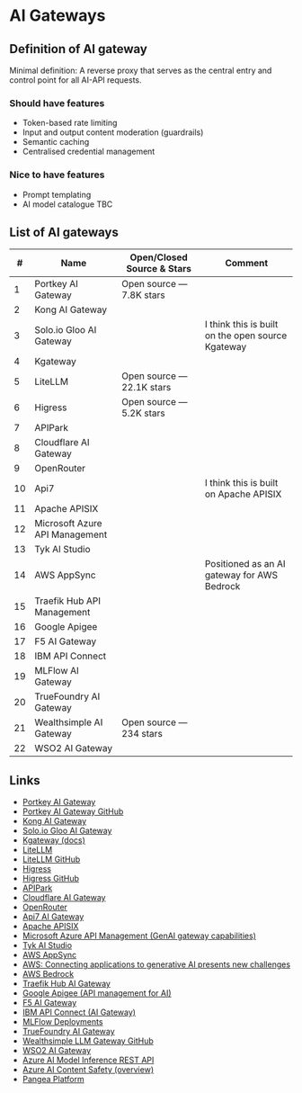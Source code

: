 <!-- markdownlint-disable -->
<!-- vale off -->
# AI Gateways

## Definition of AI gateway

Minimal definition: A reverse proxy that serves as the central entry and control
 point for all AI-API requests. 

### Should have features
- Token-based rate limiting
- Input and output content moderation (guardrails)
- Semantic caching
- Centralised credential management 

### Nice to have features
- Prompt templating
- AI model catalogue
TBC

## List of AI gateways

| #  | Name                           | Open/Closed Source & Stars | Comment                                          |
| --- | ------------------------------ | --------------------------- | ------------------------------------------------ |
| 1  | Portkey AI Gateway             | Open source — 7.8K stars    |                                                  |
| 2  | Kong AI Gateway                |                             |                                                  |
| 3  | Solo.io Gloo AI Gateway        |                             | I think this is built on the open source Kgateway |
| 4  | Kgateway                       |                             |                                                  |
| 5  | LiteLLM                        | Open source — 22.1K stars   |                                                  |
| 6  | Higress                        | Open source — 5.2K stars    |                                                  |
| 7  | APIPark                        |                             |                                                  |
| 8  | Cloudflare AI Gateway          |                             |                                                  |
| 9  | OpenRouter                     |                             |                                                  |
| 10 | Api7                           |                             | I think this is built on Apache APISIX           |
| 11 | Apache APISIX                  |                             |                                                  |
| 12 | Microsoft Azure API Management |                             |                                                  |
| 13 | Tyk AI Studio                  |                             |                                                  |
| 14 | AWS AppSync                    |                             | Positioned as an AI gateway for AWS Bedrock      |
| 15 | Traefik Hub API Management     |                             |                                                  |
| 16 | Google Apigee                  |                             |                                                  |
| 17 | F5 AI Gateway                  |                             |                                                  |
| 18 | IBM API Connect                |                             |                                                  |
| 19 | MLFlow AI Gateway              |                             |                                                  |
| 20 | TrueFoundry AI Gateway         |                             |                                                  |
| 21 | Wealthsimple AI Gateway        | Open source — 234 stars     |                                                  |
| 22 | WSO2 AI Gateway                |                             |                                                  |

## Links

- [Portkey AI Gateway](https://portkey.ai/features/ai-gateway)
- [Portkey AI Gateway GitHub](https://github.com/Portkey-AI/gateway)
- [Kong AI Gateway](https://konghq.com/products/kong-ai-gateway)
- [Solo.io Gloo AI Gateway](https://www.solo.io/products/gloo-ai-gateway)
- [Kgateway (docs)](https://kgateway.dev/docs/ai/)
- [LiteLLM](https://www.litellm.ai/)
- [LiteLLM GitHub](https://github.com/BerriAI/litellm)
- [Higress](https://higress.cn/en/)
- [Higress GitHub](https://github.com/alibaba/higress)
- [APIPark](https://apipark.com/)
- [Cloudflare AI Gateway](https://www.cloudflare.com/en-ca/developer-platform/products/ai-gateway/)
- [OpenRouter](https://openrouter.ai/)
- [Api7 AI Gateway](https://api7.ai/ai-gateway)
- [Apache APISIX](https://apisix.apache.org/)
- [Microsoft Azure API Management (GenAI gateway capabilities)](https://learn.microsoft.com/en-us/azure/api-management/genai-gateway-capabilities)
- [Tyk AI Studio](https://tyk.io/tyk-ai-studio/)
- [AWS AppSync](https://aws.amazon.com/appsync/)
- [AWS: Connecting applications to generative AI presents new challenges](https://aws.amazon.com/blogs/mobile/connecting-applications-to-generative-ai-presents-new-challenges/)
- [AWS Bedrock](https://aws.amazon.com/bedrock/)
- [Traefik Hub AI Gateway](https://traefik.io/solutions/ai-gateway/)
- [Google Apigee (API management for AI)](https://cloud.google.com/blog/products/api-management/using-apigee-api-management-for-ai)
- [F5 AI Gateway](https://www.f5.com/products/ai-gateway)
- [IBM API Connect (AI Gateway)](https://www.ibm.com/products/api-connect/ai-gateway)
- [MLFlow Deployments](https://mlflow.org/docs/latest/llms/deployments/)
- [TrueFoundry AI Gateway](https://docs.truefoundry.com/gateway/intro-to-llm-gateway)
- [Wealthsimple LLM Gateway GitHub](https://github.com/wealthsimple/llm-gateway)
- [WSO2 AI Gateway](https://wso2.com/api-manager/usecases/ai-gateway/)
- [Azure AI Model Inference REST API](https://learn.microsoft.com/en-us/rest/api/aifoundry/modelinference/)
- [Azure AI Content Safety (overview)](https://learn.microsoft.com/en-us/azure/ai-services/content-safety/overview)
- [Pangea Platform](https://pangea.cloud/platform/)

<!-- vale on -->
<!-- markdownlint-enable -->
